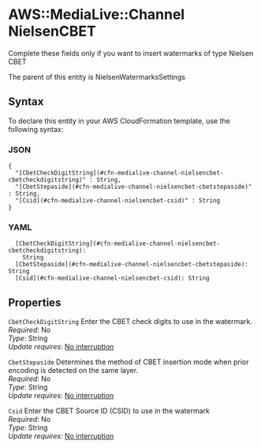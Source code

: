 # AWS::MediaLive::Channel NielsenCBET<a name="aws-properties-medialive-channel-nielsencbet"></a>

Complete these fields only if you want to insert watermarks of type Nielsen CBET

The parent of this entity is NielsenWatermarksSettings

## Syntax<a name="aws-properties-medialive-channel-nielsencbet-syntax"></a>

To declare this entity in your AWS CloudFormation template, use the following syntax:

### JSON<a name="aws-properties-medialive-channel-nielsencbet-syntax.json"></a>

```
{
  "[CbetCheckDigitString](#cfn-medialive-channel-nielsencbet-cbetcheckdigitstring)" : String,
  "[CbetStepaside](#cfn-medialive-channel-nielsencbet-cbetstepaside)" : String,
  "[Csid](#cfn-medialive-channel-nielsencbet-csid)" : String
}
```

### YAML<a name="aws-properties-medialive-channel-nielsencbet-syntax.yaml"></a>

```
  [CbetCheckDigitString](#cfn-medialive-channel-nielsencbet-cbetcheckdigitstring):
    String
  [CbetStepaside](#cfn-medialive-channel-nielsencbet-cbetstepaside): String
  [Csid](#cfn-medialive-channel-nielsencbet-csid): String
```

## Properties<a name="aws-properties-medialive-channel-nielsencbet-properties"></a>

`CbetCheckDigitString` <a name="cfn-medialive-channel-nielsencbet-cbetcheckdigitstring"></a>
Enter the CBET check digits to use in the watermark\.  
_Required_: No  
_Type_: String  
_Update requires_: [No interruption](https://docs.aws.amazon.com/AWSCloudFormation/latest/UserGuide/using-cfn-updating-stacks-update-behaviors.html#update-no-interrupt)

`CbetStepaside` <a name="cfn-medialive-channel-nielsencbet-cbetstepaside"></a>
Determines the method of CBET insertion mode when prior encoding is detected on the same layer\.  
_Required_: No  
_Type_: String  
_Update requires_: [No interruption](https://docs.aws.amazon.com/AWSCloudFormation/latest/UserGuide/using-cfn-updating-stacks-update-behaviors.html#update-no-interrupt)

`Csid` <a name="cfn-medialive-channel-nielsencbet-csid"></a>
Enter the CBET Source ID \(CSID\) to use in the watermark  
_Required_: No  
_Type_: String  
_Update requires_: [No interruption](https://docs.aws.amazon.com/AWSCloudFormation/latest/UserGuide/using-cfn-updating-stacks-update-behaviors.html#update-no-interrupt)
